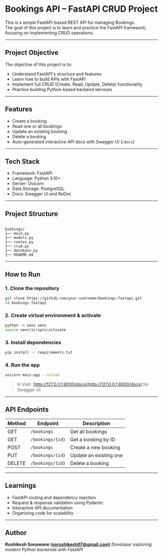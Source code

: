 # Bookings API – FastAPI CRUD Project

This is a simple FastAPI-based REST API for managing Bookings.  
The goal of this project is to learn and practice the FastAPI framework, focusing on implementing CRUD operations.

---

## Project Objective

The objective of this project is to:

- Understand FastAPI's structure and features
- Learn how to build APIs with FastAPI
- Implement full CRUD (Create, Read, Update, Delete) functionality
- Practice building Python-based backend services

---

## Features

- Create a booking
- Read one or all bookings
- Update an existing booking
- Delete a booking
- Auto-generated interactive API docs with Swagger UI (`/docs`)

---

## Tech Stack

- Framework: FastAPI
- Language: Python 3.10+
- Server: Uvicorn
- Data Storage: PostgreSQL
- Docs: Swagger UI and ReDoc

---

## Project Structure

```

bookings/             
├── main.py           
├── models.py         
├── routes.py         
├── crud.py           
├── database.py       
├── README.md         

````

---

## How to Run

### 1. Clone the repository
```bash
git clone https://github.com/your-username/bookings-fastapi.git
cd bookings-fastapi
````

### 2. Create virtual environment & activate

```bash
python -m venv venv
source venv\Scripts\activate
```

### 3. Install dependencies

```bash
pip install -r requirements.txt
```

### 4. Run the app

```bash
uvicorn main:app --reload
```

> 🌐 Visit: [http://127.0.0.1:8000/docs](http://127.0.0.1:8000/docs) for Swagger UI

---

## API Endpoints

| Method | Endpoint         | Description            |
| ------ | ---------------- | ---------------------- |
| GET    | `/bookings`      | Get all bookings       |
| GET    | `/bookings/{id}` | Get a booking by ID    |
| POST   | `/bookings`      | Create a new booking   |
| PUT    | `/bookings/{id}` | Update an existing one |
| DELETE | `/bookings/{id}` | Delete a booking       |

---

## Learnings

* FastAPI routing and dependency injection
* Request & response validation using Pydantic
* Interactive API documentation
* Organizing code for scalability


---

## Author

**Rushikesh Sonawane (sorushikesh07@gmail.com)**
*Developer exploring modern Python backends with FastAPI*
